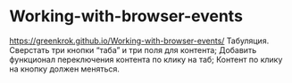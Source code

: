 # Working-with-browser-events
https://greenkrok.github.io/Working-with-browser-events/
Табуляция.
Сверстать три кнопки “таба” и три поля для контента;
Добавить функционал переключения контента по клику на таб;
Контент по клику на кнопку должен меняться.
